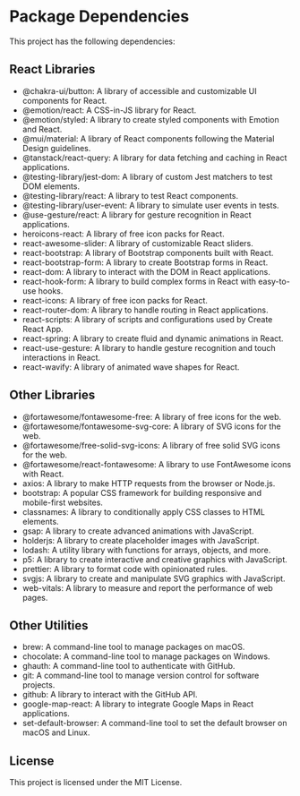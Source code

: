 # Package Dependencies

This project has the following dependencies:

## React Libraries

- @chakra-ui/button: A library of accessible and customizable UI components for React.
- @emotion/react: A CSS-in-JS library for React.
- @emotion/styled: A library to create styled components with Emotion and React.
- @mui/material: A library of React components following the Material Design guidelines.
- @tanstack/react-query: A library for data fetching and caching in React applications.
- @testing-library/jest-dom: A library of custom Jest matchers to test DOM elements.
- @testing-library/react: A library to test React components.
- @testing-library/user-event: A library to simulate user events in tests.
- @use-gesture/react: A library for gesture recognition in React applications.
- heroicons-react: A library of free icon packs for React.
- react-awesome-slider: A library of customizable React sliders.
- react-bootstrap: A library of Bootstrap components built with React.
- react-bootstrap-form: A library to create Bootstrap forms in React.
- react-dom: A library to interact with the DOM in React applications.
- react-hook-form: A library to build complex forms in React with easy-to-use hooks.
- react-icons: A library of free icon packs for React.
- react-router-dom: A library to handle routing in React applications.
- react-scripts: A library of scripts and configurations used by Create React App.
- react-spring: A library to create fluid and dynamic animations in React.
- react-use-gesture: A library to handle gesture recognition and touch interactions in React.
- react-wavify: A library of animated wave shapes for React.

## Other Libraries

- @fortawesome/fontawesome-free: A library of free icons for the web.
- @fortawesome/fontawesome-svg-core: A library of SVG icons for the web.
- @fortawesome/free-solid-svg-icons: A library of free solid SVG icons for the web.
- @fortawesome/react-fontawesome: A library to use FontAwesome icons with React.
- axios: A library to make HTTP requests from the browser or Node.js.
- bootstrap: A popular CSS framework for building responsive and mobile-first websites.
- classnames: A library to conditionally apply CSS classes to HTML elements.
- gsap: A library to create advanced animations with JavaScript.
- holderjs: A library to create placeholder images with JavaScript.
- lodash: A utility library with functions for arrays, objects, and more.
- p5: A library to create interactive and creative graphics with JavaScript.
- prettier: A library to format code with opinionated rules.
- svgjs: A library to create and manipulate SVG graphics with JavaScript.
- web-vitals: A library to measure and report the performance of web pages.

## Other Utilities

- brew: A command-line tool to manage packages on macOS.
- chocolate: A command-line tool to manage packages on Windows.
- ghauth: A command-line tool to authenticate with GitHub.
- git: A command-line tool to manage version control for software projects.
- github: A library to interact with the GitHub API.
- google-map-react: A library to integrate Google Maps in React applications.
- set-default-browser: A command-line tool to set the default browser on macOS and Linux.

## License

This project is licensed under the MIT License.
